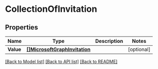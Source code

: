 # CollectionOfInvitation

## Properties

Name | Type | Description | Notes
------------ | ------------- | ------------- | -------------
**Value** | [**[]MicrosoftGraphInvitation**](microsoft.graph.invitation.md) |  | [optional] 

[[Back to Model list]](../README.md#documentation-for-models) [[Back to API list]](../README.md#documentation-for-api-endpoints) [[Back to README]](../README.md)


